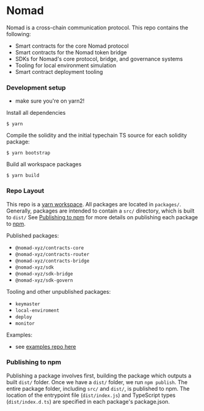 # Nomad

Nomad is a cross-chain communication protocol. This repo contains the following:

- Smart contracts for the core Nomad protocol
- Smart contracts for the Nomad token bridge
- SDKs for Nomad's core protocol, bridge, and governance systems
- Tooling for local environment simulation
- Smart contract deployment tooling

### Development setup

- make sure you're on yarn2!

Install all dependencies

```
$ yarn
```

Compile the solidity and the initial typechain TS source for each solidity
package:

```
$ yarn bootstrap
```

Build all workspace packages

```
$ yarn build
```

### Repo Layout

This repo is a [yarn workspace](https://yarnpkg.com/features/workspaces). All
packages are located in `packages/`. Generally, packages are intended to
contain a `src/` directory, which is built to `dist/` See [Publishing to npm](#publishing-to-npm) for more details on publishing each package to [npm](https://www.npmjs.com/settings/nomad-xyz/packages).

Published packages:

- `@nomad-xyz/contracts-core`
- `@nomad-xyz/contracts-router`
- `@nomad-xyz/contracts-bridge`
- `@nomad-xyz/sdk`
- `@nomad-xyz/sdk-bridge`
- `@nomad-xyz/sdk-govern`

Tooling and other unpublished packages:

- `keymaster`
- `local-enviroment`
- `deploy`
- `monitor`

Examples:

- see [examples repo here](https://github.com/nomad-xyz/examples)

### Publishing to npm

Publishing a package involves first, building the package which outputs a built `dist/` folder. Once we have a `dist/` folder, we run `npm publish`. The entire package folder, including `src/` and `dist/`, is published to npm. The location of the entrypoint file (`dist/index.js`) and TypeScript types (`dist/index.d.ts`) are specified in each package's package.json.
